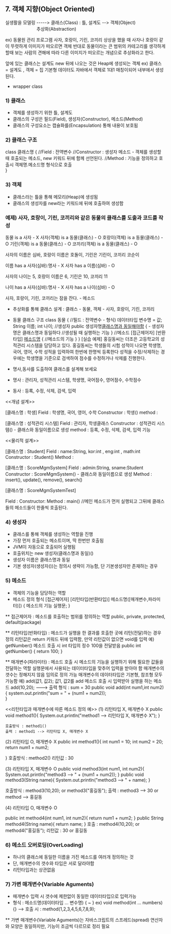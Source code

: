 ## 7. 객체 지향(Object Oriented)


실생활을 모델링 -----> 클래스(Class) : 틀, 설계도 --> 객체(Object)
&emsp;&emsp;&emsp;&emsp;&emsp;&emsp;&emsp;추상화(Abstraction)
   
ex) 동물원 관리 프로그램 
사자, 호랑이, 기린, 코끼리
상상을 했을 때 사자나 호랑이 같이 뚜렷하게 이미지가 떠오르면 객체
반대로 동물이라는 큰 범위의 카테고리를 생각하게 할때 보는 사람의 견해에 따라 다른 이미지가 떠오르는
개념으로 추상화라고 한다.

앞에 있는 클래스는 설계도 new 뒤에 나오는 것은 Heap에 생성되는 객체
ex) 클래스 = 설계도 , 객체 = 집
기본형 데이터도 자바에서 객체로 1대1 매칭이되어 내부에서 생성된다.
- wrapper class

### 1) 클래스 
- 객체를 생성하기 위한 틀, 설계도
- 클래스의 구성은 필드(Field), 생성자(Constructor), 메소드(Method)
- 클래스의 구성요소는 캡슐화를(Encapsulation) 통해 내용이 보호됨

### 2) 클래스 구조
class 클래스명 {
	//Field : 전역변수
	//Constructor : 생성자 메소드 - 객체를 생성할 때 호출되는 메소드, new 키워드 뒤에 함께 선언된다.
	//Method : 기능을 정의하고 호출시 객체명.메소드명 형식으로 호출	
}

### 3) 객체

- 클래스라는 틀을 통해 메모리(Heap)에 생성됨
- 클래스의 생성자를 new라는 키워드에 뒤에 호출하여 생성함

### 예제) 사자, 호랑이, 기린, 코끼리와 같은 동물의 클래스를 도출과 코드를 작성
동물 is a 사자 - X
사자(객체) is a 동물(클래스) - O
호랑이(객체) is a 동물(클래스) - O
기린(객체) is a 동물(클래스) - O
코끼리(객체) is a 동물(클래스) - O

사자의 이름은 심바, 호랑이 이름은 호돌이, 기린은 기린이, 코끼리 코순이

이름 has a 사자(심바):명사 - X
사자 has a 이름(심바) - O


사자의 나이는 5, 호랑이 이름은 6, 기린은 10, 코끼리 11

나이 has a 사자(심바):명사 - X
사자 has a 나이(심바) - O

사자, 호랑이, 기린, 코끼리는 잠을 잔다. - 메소드

- 추상화를 통해 클래스 설계 : 클래스 - 동물, 객체 - 사자, 호랑이, 기린, 코끼리

- 동물 클래스 구조
class 동물 {
	//필드 : 전역변수 - 형식) 데이터타입 변수명 = 값;
	String 이름;
	int 나이;
	//생성자
	public 생성자명[클래스명과 동일해야함]() {	- 생성자명은 클래스명과 동일하다
		//생성될 때 실행하는 기능
	}
	//메소드
	[접근제어자] [반환타입] [메소드명]() {
		//메소드의 기능
	}
}
[실습 예제]
홍길동씨는 더조은 고등학교의 성적관리 시스템을 담당하고 있다. 
홍길동씨는 학생들의 시험 성적이 나오면 학생명, 국어, 영어, 수학 성적을 입력하여 한번에 한명씩 등록한다
성적을 수정/삭제하는 경우에는 학생명을 기준으로 검색하여 점수를 수정하거나 삭제를 진행한다.

- 명사,동사를 도출하여 클래스를 설계해 보세요

- 명사 : 관리자, 성적관리 시스템, 학생명, 국어점수, 영어점수, 수학점수
- 동사 : 등록, 수정, 삭제, 검색, 입력



<<개념 설계>>

[클래스명 : 학생]
Field : 학생명, 국어, 영어, 수학
Constructor : 학생()
method : 

[클래스명 : 성적관리 시스템]
Field : 관리자, 학생클래스
Constructor : 성적관리 시스템() - 클래스와 동일이름으로 생성
method : 등록, 수정, 삭제, 검색, 입력 기능 

<<물리적 설계>>

[클래스명 : Student]
Field : name:String, kor:int , eng:int , math:int 
Constructor : Student()
Method : 

[클래스명 : ScoreMgmSystem]
Field : admin:String, sname:Student
Constructor : ScoreMgmSystem() - 클래스와 동일이름으로 생성
Method : insert(), update(), remove(), search()

[클래스명 : ScoreMgmSystemTest]

Field :
Constructor:
Method : main() //메인 메소드가 먼저 실행되고 그뒤에 클래스들의 메소드들이 한줄씩 호출된다.

### 4) 생성자

- 클래스를 통해 객체를 생성하는 역할을 진행
- 가장 먼저 호출되는 메소트이며, 딱 한번만 호출됨
- JVM이 자동으로 호출되어 실행됨
- 호출위치는 new 생성자(클래스명과 동일)()
- 생성자 이름은 클래스명과 동일
- 기본 생성자(생성자())는 정의시 생략이 가능함, 단 기본생성자만 존재하는 경우

### 5) 메소드

- 객체의 기능을 담당하는 역할
- 메소드 정의 형식
[접근제어자] [리턴타입(반환타입)] 메소드명([매개변수,파라미터)]) {
     메소드의 기능 실행문;
}

** 접근제어자 : 메소드를 호출하는 범위를 정의하는 역할
	public, private, protected, default(package)
	
** 리턴타입(반화타입) : 메소드가 실행을 한 결과를 호출한 곳에 리턴(전달)하는 경우 정의
	리턴값은 return 키워드 뒤에 입력함, 만약 리턴값이 없으면 void를 입력
	예) getNumber() 메소드 호출 시 int 타입의 정수 100을 전달받음 
	public int getNumber() {
	  return 100;
}

** 매개변수(파라미터) : 메소드 호출 시 메소드의 기능을 실행하기 위해 필요한 값들을 전달하는 역할
	실행문에서 사용되는 데이터타입을 맞추어 입력을 받아야 함
	매개변수의 갯수는 정해지지 않음 임의로 정의 가능
	매개변수의 데이터타입은 기본형, 참조형 모두 가능함
	예) add(값1, 값2);	값1, 값2를 add 메소드 호출 시 입력받아 실행을 하는 메소드
	add(10,20); ---> 출력 형식 :  sum = 30
	public void add(int num1,int num2) {
		system.out.println("sum = " + (num1 + num2));		
}

<<리턴타입과 매개변수에 따른 메소드 정의 예>> 
 (1) 리턴타입 X, 매개변수 X
	public void method1(){
		System.out.println("method1 --> 리턴타입 X, 매개변수 X");
	} 
	
   	호출방식 : method1()
   	출력 : method1 --> 리턴타입 X, 매개변수 X
 
 (2) 리턴타입 O, 매개변수 X
 public int method1(){
		int num1 = 10;
		int num2 = 20;
		return num1 + num2;

}
   호출방식 : method2()
   리턴값 : 30
 
 (3) 리턴타입 X, 매개변수 O
 public void method3(int num1, int num2){
	System.out.println("method3 --> " + (num1 + num2));
}
 public void method3(String name){
	System.out.println("method3 --> " + name);
}


   호출방식 : method3(10,20); or method3("홍길동");
   출력 : method3 --> 30 or method --> 홍길동
 
 (4) 리턴타입 O, 매개변수 O
	
public int method4(int num1, int num2){
	return num1 + num2;
}
public String method4(String name){
	return name;
}
	호출 : method4(10,20); or method4("홍길동");
	리턴값 : 30 or 홍길동
	
### 6) 메소드 오버로딩(OverLoading)
- 하나의 클래스에 동일한 이름을 가진 메소드를 여러개 정의하는 것
- 단, 매개변수의 갯수와 타입은 서로 달라야함
- 리턴타입과는 상관없음

### 7) 가변 매개변수(Variable Aguments)
- 매개변수 입력 시 갯수에 제한없이 동일한 데이터타입으로 입력가능
- 형식 : 메소드명(데이터타입 ... 변수명) { ~ }
	ex)	void method(int ... numbers) {} --> 호출 시 : method(1,2,3,4,5,6,7,8,9);
	
** 가변 매개변수(Variable Aguments)는 자바스크립트의 스프레드(spread) 연산자와 모양은 동일하지만, 기능이 조금씩 다르므로 정리 필요













